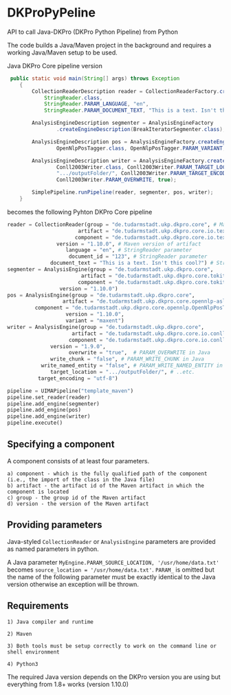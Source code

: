 # DKProPyPeline
API to call Java-DKPro (DKPro Python Pipeline) from Python

The code builds a Java/Maven project in the background and requires a working Java/Maven setup to be used.

Java DKPro Core pipeline version
```java
 public static void main(String[] args) throws Exception
    {
        CollectionReaderDescription reader = CollectionReaderFactory.createReaderDescription(
            StringReader.class, 
            StringReader.PARAM_LANGUAGE, "en",
            StringReader.PARAM_DOCUMENT_TEXT, "This is a text. Isn't this cool?");

        AnalysisEngineDescription segmenter = AnalysisEngineFactory
                .createEngineDescription(BreakIteratorSegmenter.class);

        AnalysisEngineDescription pos = AnalysisEngineFactory.createEngineDescription(
                OpenNlpPosTagger.class, OpenNlpPosTagger.PARAM_VARIANT, "maxent");

        AnalysisEngineDescription writer = AnalysisEngineFactory.createEngineDescription(
                Conll2003Writer.class, Conll2003Writer.PARAM_TARGET_LOCATION,
                ".../outputFolder/", Conll2003Writer.PARAM_TARGET_ENCODING, "utf-8",
                Conll2003Writer.PARAM_OVERWRITE, true);

        SimplePipeline.runPipeline(reader, segmenter, pos, writer);
    }
```

becomes the following Pyhton DKPro Core pipeline

```python
reader = CollectionReader(group = "de.tudarmstadt.ukp.dkpro.core", # Maven group id
                       artifact = "de.tudarmstadt.ukp.dkpro.core.io.text-asl", # Maven artifact id
                      component = "de.tudarmstadt.ukp.dkpro.core.io.text.StringReader", # Java import of class 		
		        version = "1.10.0", # Maven version of artifact
	               language = "en", # StringReader parameter
                    document_id = "123", # StringReader parameter
	          document_text = "This is a text. Isn't this cool?") # StringReader parameter
segmenter = AnalysisEngine(group = "de.tudarmstadt.ukp.dkpro.core",
                        artifact = "de.tudarmstadt.ukp.dkpro.core.tokit-asl",
                       component = "de.tudarmstadt.ukp.dkpro.core.tokit.BreakIteratorSegmenter",
		         version = "1.10.0")
pos = AnalysisEngine(group = "de.tudarmstadt.ukp.dkpro.core",
                  artifact = "de.tudarmstadt.ukp.dkpro.core.opennlp-asl",
		 component = "de.tudarmstadt.ukp.dkpro.core.opennlp.OpenNlpPosTagger", 		  
                   version = "1.10.0",
                   variant = "maxent")
writer = AnalysisEngine(group = "de.tudarmstadt.ukp.dkpro.core",
                     artifact = "de.tudarmstadt.ukp.dkpro.core.io.conll-asl",
                    component = "de.tudarmstadt.ukp.dkpro.core.io.conll.Conll2003Writer", 
		      version = "1.9.0",
                    overwrite = "true",  # PARAM_OVERWRITE in Java
	          write_chunk = "false", # PARAM_WRITE_CHUNK in Java
           write_named_entity = "false", # PARAM_WRITE_NAMED_ENTITY in Java
              target_location = ".../outputFolder/", # ..etc.
	      target_encoding = "utf-8")

pipeline = UIMAPipeline("template_maven")
pipeline.set_reader(reader)
pipeline.add_engine(segmenter)
pipeline.add_engine(pos)
pipeline.add_engine(writer)
pipeline.execute()
```

<h2>Specifying a component</h2>
A component consists of at least four parameters. 

```
a) component - which is the fully qualified path of the component (i.e., the import of the class in the Java file)
b) artifact - the artifact id of the Maven artifact in which the component is located
c) group - the group id of the Maven artifact
d) version - the version of the Maven artifact
```

<h2>Providing parameters</h2>

Java-styled `CollectionReader` or `AnalysisEngine` parameters are provided as named parameters in python. 

A Java parameter `MyEngine.PARAM_SOURCE_LOCATION, '/usr/home/data.txt'` becomes `source_location = '/usr/home/data.txt'`.
`PARAM_` is omitted but the name of the following parameter must be exactly identical to the Java version otherwise an exception will be thrown.

<h2>Requirements</h2>

```
1) Java compiler and runtime

2) Maven

3) Both tools must be setup correctly to work on the command line or shell environment

4) Python3
```

The required Java version depends on the DKPro version you are using but everything from 1.8+ works (version 1.10.0)
